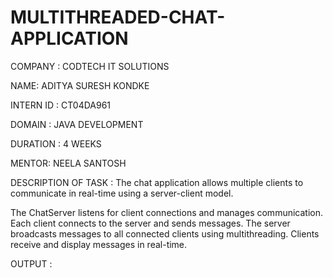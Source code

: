# MULTITHREADED-CHAT-APPLICATION

COMPANY : CODTECH IT SOLUTIONS

NAME: ADITYA SURESH KONDKE

INTERN ID : CT04DA961

DOMAIN : JAVA DEVELOPMENT

DURATION : 4 WEEKS

MENTOR: NEELA SANTOSH

DESCRIPTION OF TASK : The chat application allows multiple clients to communicate in real-time using a server-client model.

The ChatServer listens for client connections and manages communication. Each client connects to the server and sends messages. The server broadcasts messages to all connected clients using multithreading. Clients receive and display messages in real-time.

OUTPUT :
